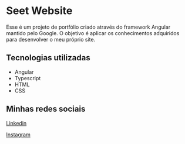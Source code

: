 # Seet Website

Esse é um projeto de portfólio criado através do framework Angular mantido pelo Google.
O objetivo é aplicar os conhecimentos adquiridos para desenvolver o meu próprio site.

## Tecnologias utilizadas

- Angular
- Typescript
- HTML
- CSS

## Minhas redes sociais

[Linkedin](https://www.linkedin.com/in/hermesoncostta)

[Instagram](https://instagram.com/hermesoncostta)
